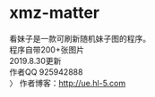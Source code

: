 # xmz-matter
看妹子是一款可刷新随机妹子图的程序。<br>
程序自带200+张图片<br>
2019.8.30更新<br>
作者QQ 925942888<br>〉
作者博客：http://ue.hl-5.com
